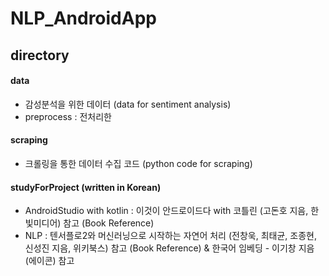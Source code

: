 # NLP_AndroidApp

## directory
#### data
- 감성분석을 위한 데이터 (data for sentiment analysis) 
- preprocess : 전처리한 

#### scraping
- 크롤링을 통한 데이터 수집 코드 (python code for scraping)

#### studyForProject (written in Korean)
- AndroidStudio with kotlin : 이것이 안드로이드다 with 코틀린 (고돈호 지음, 한빛미디어) 참고 (Book Reference)
- NLP : 텐서플로2와 머신러닝으로 시작하는 자연어 처리 (전창욱, 최태균, 조종현, 신성진 지음, 위키북스) 참고 (Book Reference) & 한국어 임베딩 - 이기창 지음 (에이콘) 참고
